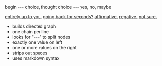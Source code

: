 begin --- choice, thought
choice --- yes, no, maybe 

[entirely up to you.](choice)
[going back for seconds?](thought)
[affirmative.](yes)
[negative.](no)
[not sure.](maybe)

- builds directed graph
- one chain per line 
- looks for "---" to split nodes 
- exactly one value on left
- one or more values on the right
- strips out spaces 
- uses markdown syntax
